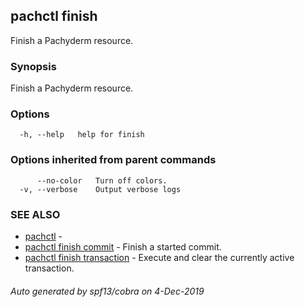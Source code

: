 ## pachctl finish

Finish a Pachyderm resource.

### Synopsis

Finish a Pachyderm resource.

### Options

```
  -h, --help   help for finish
```

### Options inherited from parent commands

```
      --no-color   Turn off colors.
  -v, --verbose    Output verbose logs
```

### SEE ALSO

* [pachctl](pachctl.md)	 - 
* [pachctl finish commit](pachctl_finish_commit.md)	 - Finish a started commit.
* [pachctl finish transaction](pachctl_finish_transaction.md)	 - Execute and clear the currently active transaction.

###### Auto generated by spf13/cobra on 4-Dec-2019
